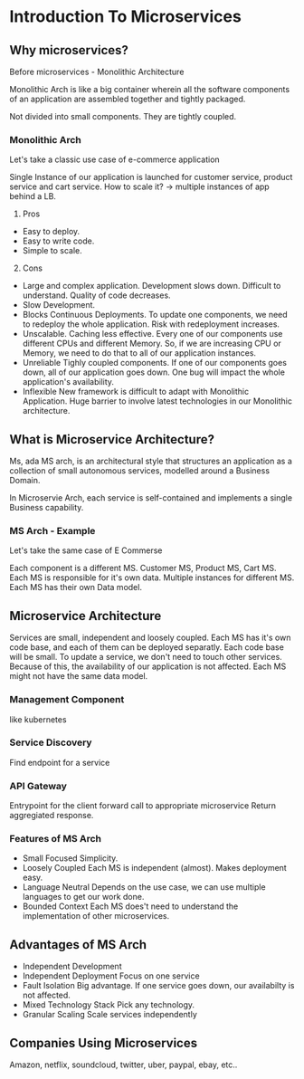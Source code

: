 # Introduction To Microservices

## Why microservices?
Before microservices - Monolithic Architecture

Monolithic Arch is like a big container wherein all the software components of an application are assembled together and tightly packaged.

Not divided into small components.
They are tightly coupled.

### Monolithic Arch
Let's take a classic use case of e-commerce application

Single Instance of our application is launched for customer service, product service and cart service.
How to scale it? -> multiple instances of app behind a LB.

1. Pros
- Easy to deploy.
- Easy to write code.
- Simple to scale. 

2. Cons
- Large and complex application. Development slows down. Difficult to understand. Quality of code decreases.
- Slow Development.
- Blocks Continuous Deployments. To update one components, we need to redeploy the whole application.
Risk with redeployment increases.
- Unscalable.
Caching less effective. 
Every one of our components use different CPUs and different Memory.
So, if we are increasing CPU or Memory, we need to do that to all of our application instances.
- Unreliable
Tighly coupled components. If one of our components goes down, all of our application goes down. One bug will impact the whole application's availability.
- Inflexible
New framework is difficult to adapt with Monolithic Application.
Huge barrier to involve latest technologies in our Monolithic architecture.

## What is Microservice Architecture?
Ms, ada MS arch, is an architectural style that structures an application as a collection of small autonomous services, modelled around a Business Domain.

In Microservie Arch, each service is self-contained and implements a single Business capability.

### MS Arch - Example
Let's take the same case of E Commerse

Each component is a different MS.
Customer MS, Product MS, Cart MS.
Each MS is responsible for it's own data.
Multiple instances for different MS.
Each MS has their own Data model.


## Microservice Architecture
Services are small, independent and loosely coupled.
Each MS has it's own code base, and each of them can be deployed separatly.
Each code base will be small.
To update a service, we don't need to touch other services. Because of this, the availability of our application is not affected.
Each MS might not have the same data model.

### Management Component
like kubernetes

### Service Discovery
Find endpoint for a service

### API Gateway
Entrypoint for the client
forward call to appropriate microservice
Return aggregiated response.

### Features of MS Arch
- Small Focused
Simplicity. 
- Loosely Coupled
Each MS is independent (almost). Makes deployment easy.
- Language Neutral
Depends on the use case, we can use multiple languages to get our work done.
- Bounded Context
Each MS does't need to understand the implementation of other microservices.


## Advantages of MS Arch
- Independent Development
- Independent Deployment
Focus on one service
- Fault Isolation
Big advantage. If one service goes down, our availabilty is not affected.
- Mixed Technology Stack
Pick any technology.
- Granular Scaling
Scale services independently


## Companies Using Microservices
Amazon, netflix, soundcloud, twitter, uber, paypal, ebay, etc..
